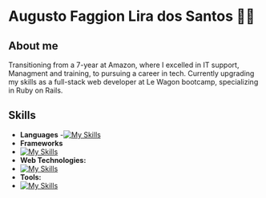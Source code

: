 # Augusto Faggion Lira dos Santos 👨‍💻

## About me
Transitioning from a 7-year at Amazon, where I excelled in IT support, Managment and training, to pursuing a career in tech. Currently upgrading my skills as a full-stack web developer at Le Wagon bootcamp, specializing in Ruby on Rails.

## Skills
- **Languages**
-[![My Skills](https://skillicons.dev/icons?i=ruby,js)](https://skillicons.dev)
- **Frameworks**
- [![My Skills](https://skillicons.dev/icons?i=rails)](https://skillicons.dev)
- **Web Technologies:**
- [![My Skills](https://skillicons.dev/icons?i=html,css)](https://skillicons.dev)
- **Tools:**
- [![My Skills](https://skillicons.dev/icons?i=git,github,vscode)](https://skillicons.dev)


